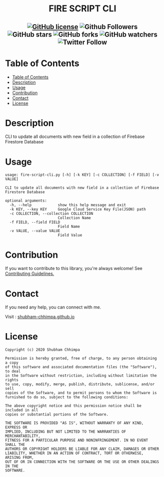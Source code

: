 <h1 align="center">

**FIRE SCRIPT CLI**
</h1>
<h2 align="center">

[![GitHub license](https://img.shields.io/badge/License-MIT-blue.svg)](LICENSE)
![Github Followers](https://img.shields.io/github/followers/shubham-chhimpa?label=Follow&style=social)
![GitHub stars](https://img.shields.io/github/stars/shubham-chhimpa/fire-script-cli?style=social)
![GitHub forks](https://img.shields.io/github/forks/shubham-chhimpa/fire-script-cli?style=social)
![GitHub watchers](https://img.shields.io/github/watchers/shubham-chhimpa/fire-script-cli?style=social)
![Twitter Follow](https://img.shields.io/twitter/follow/shubham_chhimpa?label=Follow&style=social)
</h2>

# Table of Contents
- [Table of Contents](#table-of-contents)
- [Description](#description)
- [Usage](#usage)
- [Contribution](#contribution)
- [Contact](#contact)
- [License](#license)

# Description
CLI to update all documents with new field in a collection of Firebase
Firestore Database


# Usage
```
usage: fire-script-cli.py [-h] [-k KEY] [-c COLLECTION] [-f FIELD] [-v VALUE]

CLI to update all documents with new field in a collection of Firebase
Firestore Database

optional arguments:
  -h, --help            show this help message and exit
  -k KEY, --key KEY     Google Cloud Service Key File(JSON) path
  -c COLLECTION, --collection COLLECTION
                        Collection Name
  -f FIELD, --field FIELD
                        Field Name
  -v VALUE, --value VALUE
                        Field Value

```

# Contribution
If you want to contribute to this library, you're always welcome! See [Contributing Guidelines.](https://github.com/shubham-chhimpa/fire-script-cli/blob/master/CONTRIBUTING.md)

# Contact
If you need any help, you can connect with me.

Visit : [shubham-chhimpa.github.io](http://shubham-chhimpa.github.io)
# License
```
Copyright (c) 2020 Shubham Chhimpa

Permission is hereby granted, free of charge, to any person obtaining a copy
of this software and associated documentation files (the "Software"), to deal
in the Software without restriction, including without limitation the rights
to use, copy, modify, merge, publish, distribute, sublicense, and/or sell
copies of the Software, and to permit persons to whom the Software is
furnished to do so, subject to the following conditions:

The above copyright notice and this permission notice shall be included in all
copies or substantial portions of the Software.

THE SOFTWARE IS PROVIDED "AS IS", WITHOUT WARRANTY OF ANY KIND, EXPRESS OR
IMPLIED, INCLUDING BUT NOT LIMITED TO THE WARRANTIES OF MERCHANTABILITY,
FITNESS FOR A PARTICULAR PURPOSE AND NONINFRINGEMENT. IN NO EVENT SHALL THE
AUTHORS OR COPYRIGHT HOLDERS BE LIABLE FOR ANY CLAIM, DAMAGES OR OTHER
LIABILITY, WHETHER IN AN ACTION OF CONTRACT, TORT OR OTHERWISE, ARISING FROM,
OUT OF OR IN CONNECTION WITH THE SOFTWARE OR THE USE OR OTHER DEALINGS IN THE
SOFTWARE.
```